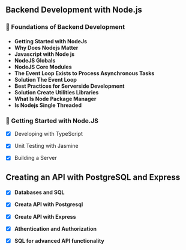## Backend Development with Node.js

<h3>

🔰 Foundations of Backend Development

</h3>

<h4>

   -  Getting Started with NodeJs
   -  Why Does Nodejs Matter
   -  Javascript with Node js
   -  NodeJS Globals
   -  NodeJS Core Modules
   -  The Event Loop Exists to Process Asynchronous Tasks
   -  Solution The Event Loop
   -  Best Practices for Serverside Development
   -  Solution Create Utilities Libraries
   -  What Is Node Package Manager
   -  Is Nodejs Single Threaded

</h4>

<h3>

🔰 Getting Started with Node.JS

</h3>

-  [x] Developing with TypeScript

-  [x] Unit Testing with Jasmine

-  [x] Building a Server

</h4>

## Creating an API with PostgreSQL and Express

<h4>

- [x] Databases and SQL

- [x] Creata API with Postgresql

- [x] Create API with Express

- [x] Athentication and Authorization

- [x] SQL for advanced API functionality
</h4>
